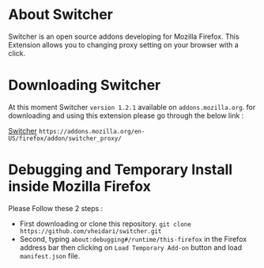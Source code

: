 # About Switcher
Switcher is an open source addons developing for Mozilla Firefox.
This Extension allows you to changing proxy setting on your browser with a click.

# Downloading Switcher
At this moment Switcher `version 1.2.1` available on `addons.mozilla.org`. for downloading and using this extension please go through the below link :

[Switcher](https://addons.mozilla.org/en-US/firefox/addon/switcher_proxy/) `https://addons.mozilla.org/en-US/firefox/addon/switcher_proxy/`

# Debugging and Temporary Install inside Mozilla Firefox
Please Follow these 2 steps :
* First downloading or clone this repository. `git clone https://github.com/vheidari/switcher.git`
* Second, typing `about:debugging#/runtime/this-firefox` in the Firefox address bar then clicking on `Load Temporary Add-on` button and load `manifest.json` file.

